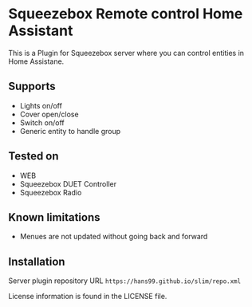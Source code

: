 # Squeezebox Remote control Home Assistant

This is a Plugin for Squeezebox server where you can control entities in Home Assistane.

## Supports

- Lights on/off
- Cover open/close
- Switch on/off
- Generic entity to handle group

## Tested on

- WEB
- Squeezebox DUET Controller
- Squeezebox Radio

## Known limitations

- Menues are not updated without going back and forward

## Installation

Server plugin repository URL `https://hans99.github.io/slim/repo.xml`

License information is found in the LICENSE file.